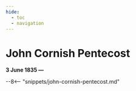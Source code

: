 ```yaml
---
hide:
  - toc
  - navigation 
---
```


# John Cornish Pentecost 

**3 June 1835 —**

--8<-- "snippets/john-cornish-pentecost.md"
